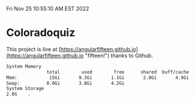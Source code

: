 Fri Nov 25 10:55:10 AM EST 2022

# Coloradoquiz


This project is live at [https://angularfifteen.github.io](https://angularfifteen.github.io "fifteen!") thanks to Github.

```bash
System Memory
               total        used        free      shared  buff/cache   available
Mem:            15Gi       9.3Gi       1.1Gi       2.0Gi       4.9Gi       3.6Gi
Swap:          8.0Gi       3.8Gi       4.2Gi
System Storage
2.0G	.
```
